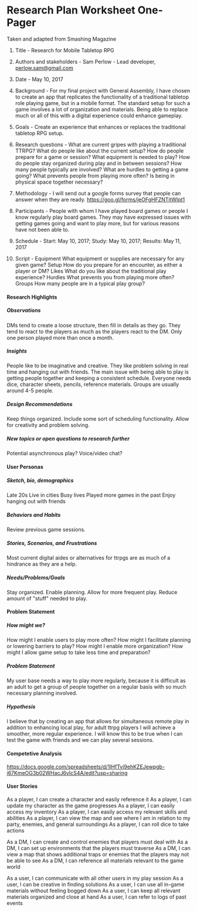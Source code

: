 # Research Plan Worksheet One-Pager
Taken and adapted from Smashing Magazine

1. Title - Research for Mobile Tabletop RPG

2. Authors and stakeholders - Sam Perlow - Lead developer, perlow.sam@gmail.com

3. Date - May 10, 2017

4. Background - For my final project with General Assembly, I have chosen to create an app that replicates the functionality of a traditional tabletop role playing game, but in a mobile format. The standard setup for such a game involves a lot of organization and materials. Being able to replace much or all of this with a digital experience could enhance gameplay.

5. Goals - Create an experience that enhances or replaces the traditional tabletop RPG setup.

6. Research questions - What are current gripes with playing a traditional TTRPG?
What do people like about the current setup?
How do people prepare for a game or session?
What equipment is needed to play?
How do people stay organized during play and in between sessions?
How many people typically are involved?
What are hurdles to getting a game going?
What prevents people from playing more often?
Is being in physical space together necessary?

7. Methodology - I will send out a google forms survey that people can answer when they are ready. https://goo.gl/forms/jeOFgHFZNTitWIpt1

8. Participants - People with whom I have played board games or people I know regularly play board games. They may have expressed issues with getting games going and want to play more, but for various reasons have not been able to.

9. Schedule - Start: May 10, 2017; Study: May 10, 2017; Results: May 11, 2017

10. Script - Equipment
What equipment or supplies are necessary for any given game?
Setup
How do you prepare for an encounter, as either a player or DM?
Likes
What do you like about the traditional play experience?
Hurdles
What prevents you from playing more often?
Groups
How many people are in a typical play group?

#### Research Highlights
##### Observations
DMs tend to create a loose structure, then fill in details as they go. They tend to react to the players as much as the players react to the DM.
Only one person played more than once a month.

##### Insights
People like to be imaginative and creative. They like problem solving in real time and hanging out with friends.
The main issue with being able to play is getting people together and keeping a consistent schedule.
Everyone needs dice, character sheets, pencils, reference materials.
Groups are usually around 4-5 people.

##### Design Recommendations
Keep things organized.
Include some sort of scheduling functionality.
Allow for creativity and problem solving.

##### New topics or open questions to research further
Potential asynchronous play?
Voice/video chat?

#### User Personas
##### Sketch, bio, demographics
Late 20s
Live in cities
Busy lives
Played more games in the past
Enjoy hanging out with friends

##### Behaviors and Habits
Review previous game sessions.

##### Stories, Scenarios, and Frustrations
Most current digital aides or alternatives for ttrpgs are as much of a hindrance as they are a help.

##### Needs/Problems/Goals
Stay organized.
Enable planning.
Allow for more frequent play.
Reduce amount of "stuff" needed to play.

#### Problem Statement
##### How might we?
How might I enable users to play more often?
How might I facilitate planning or lowering barriers to play?
How might I enable more organization?
How might I allow game setup to take less time and preparation?

##### Problem Statement
My user base needs a way to play more regularly, because it is difficult as an adult to get a group of people together on a regular basis with so much necessary planning involved.

##### Hypothesis
I believe that by creating an app that allows for simultaneous remote play in addition to enhancing local play, for adult ttrpg players I will achieve a smoother, more regular experience. I will know this to be true when I can test the game with friends and we can play several sessions.

#### Competetive Analysis
https://docs.google.com/spreadsheets/d/1IHfTvj9ehKZEJewpgb-i67KmeOG3b02WHacJ6vIcS4A/edit?usp=sharing

#### User Stories
As a player, I can create a character and easily reference it
As a player, I can update my character as the game progresses
As a player, I can easily access my inventory
As a player, I can easily access my relevant skills and abilities
As a player, I can view the map and see where I am in relation to my party, enemies, and general surroundings
As a player, I can roll dice to take actions

As a DM, I can create and control enemies that players must deal with
As a DM, I can set up environments that the players must traverse
As a DM, I can view a map that shows additional traps or enemies that the players may not be able to see
As a DM, I can reference all materials relevant to the game world

As a user, I can communicate with all other users in my play session
As a user, I can be creative in finding solutions
As a user, I can use all in-game materials without feeling bogged down
As a user, I can keep all relevant materials organized and close at hand
As a user, I can refer to logs of past events
